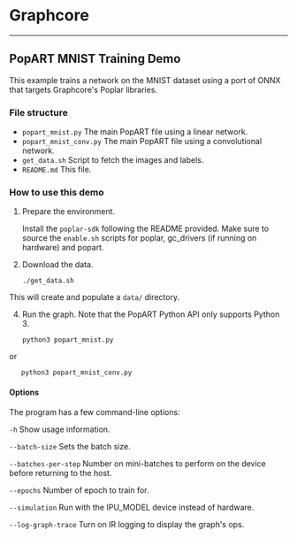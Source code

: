 # Graphcore

---
## PopART MNIST Training Demo

This example trains a network on the MNIST dataset using a port
of ONNX that targets Graphcore's Poplar libraries.

### File structure

* `popart_mnist.py` The main PopART file using a linear network.
* `popart_mnist_conv.py` The main PopART file using a convolutional network.
* `get_data.sh` Script to fetch the images and labels.
* `README.md` This file.

### How to use this demo

1) Prepare the environment.

   Install the `poplar-sdk` following the README provided. Make sure to source the `enable.sh`
    scripts for poplar, gc_drivers (if running on hardware) and popart.

2) Download the data.

       ./get_data.sh

  This will create and populate a `data/` directory.

4) Run the graph. Note that the PopART Python API only supports Python 3.

       python3 popart_mnist.py

or

       python3 popart_mnist_conv.py



#### Options
The program has a few command-line options:

`-h` Show usage information.

`--batch-size`        Sets the batch size.

`--batches-per-step`  Number on mini-batches to perform on the device before returning to the host.

`--epochs`            Number of epoch to train for.

`--simulation`        Run with the IPU_MODEL device instead of hardware.

`--log-graph-trace`   Turn on IR logging to display the graph's ops.


